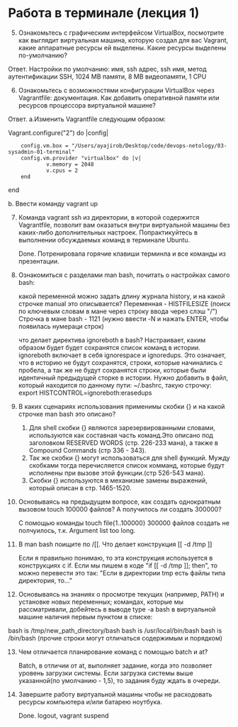 # Работа в терминале (лекция 1)

5. Ознакомьтесь с графическим интерфейсом VirtualBox, посмотрите как выглядит виртуальная машина, которую создал для вас Vagrant, какие аппаратные ресурсы ей выделены. Какие ресурсы выделены по-умолчанию?

Ответ. Настройки по умолчанию: имя,  ssh адрес, ssh имя, метод аутентификации SSH, 1024 MB памяти, 8 MB видеопамяти, 1 CPU

6. Ознакомьтесь с возможностями конфигурации VirtualBox через Vagrantfile: документация. Как добавить оперативной памяти или ресурсов процессора виртуальной машине?

Ответ.
a.Изменить Vagrantfile следующим образом:

Vagrant.configure("2") do |config|

        config.vm.box = "/Users/ayajirob/Desktop/code/devops-netology/03-sysadmin-01-terminal"
        config.vm.provider "virtualbox" do |v|
                v.memory = 2048
                v.cpus = 2
        end
end

b. Ввести команду vagrant up

7. Команда vagrant ssh из директории, в которой содержится Vagrantfile, позволит вам оказаться внутри виртуальной машины без каких-либо дополнительных настроек. Попрактикуйтесь в выполнении обсуждаемых команд в терминале Ubuntu.
	
	Done. Потренировала горячие клавиши терминла и все команды из презентации.

8. Ознакомиться с разделами man bash, почитать о настройках самого bash:

	какой переменной можно задать длину журнала history, и на какой строчке manual это описывается?
	Переменная - HISTFILESIZE (поиск по ключевым словам в мане через строку ввода через слэш "/")
	Строчка в мане bash - 1121 (нужно ввести -N и нажать ENTER, чтобы появилась нумераци строк)
	
	что делает директива ignoreboth в bash?
	Настраивает, каким образом будет будет сохранятся список команд в истории. ignoreboth включает в себя ignorespace и ignoredups. Это означает, что в историю не будут сохранятся, строки, которые начинались с пробела, а так же не будут сохранятся строки, которые были идентичный предыдущей сторке в истории.
	Нужно добавить в файл, который находится по данному пути: ~/.bashrс, такую строчку: export HISTCONTROL=ignoreboth:erasedups

9. В каких сценариях использования применимы скобки {} и на какой строчке man bash это описано?
	
	1. Для shell скобки {} являются зарезервированными словами, используются как составная часть команд.Это описано под заголовком RESERVED WORDS (стр. 226-233 мана), а также в Compound Commands (стр 336 - 343).
	2. Так же скобки {} могут использоваться для shell функций. Мужду скобками тогда перечисляется список комманд, которые будут исполнены при вызове этой функции.(стр 526-543 мана).
	3. Скобки {} используются в механизме замены выражений, который описан в стр. 1465-1520.

10. Основываясь на предыдущем вопросе, как создать однократным вызовом touch 100000 файлов? А получилось ли создать 300000?
	
	С помощью команды touch file{1..100000}
	300000 файлов создать не полчуилось, т.к. Argument list too long.
11. В man bash поищите по /\[\[. Что делает конструкция [[ -d /tmp ]]
	
	Если я правильно понимаю, то эта конструкция используется в конструкциях с if. Если мы пишем в коде "if [[ -d /tmp ]]; then", то можно перевести это так: "Если в директории tmp есть файлы типа директория, то..."

12. Основываясь на знаниях о просмотре текущих (например, PATH) и установке новых переменных; командах, которые мы рассматривали, добейтесь в выводе type -a bash в виртуальной машине наличия первым пунктом в списке:

bash is /tmp/new_path_directory/bash
bash is /usr/local/bin/bash
bash is /bin/bash
(прочие строки могут отличаться содержимым и порядком)

13. Чем отличается планирование команд с помощью batch и at?

	Batch, в отличии от at, выполняет задание, когда это позволяет уровень загрузки системы.	Если загрузка системы выше указанной(по умолчанию - 1,5), то задания буду ждать в очереди.

14. Завершите работу виртуальной машины чтобы не расходовать ресурсы компьютера и/или батарею ноутбука.
	
	Done. logout, vagrant suspend
